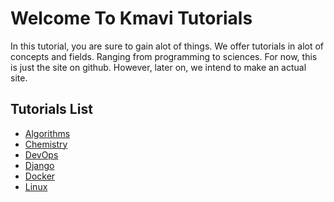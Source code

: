 # Welcome To Kmavi Tutorials

In this tutorial, you are sure to gain alot of things. We offer tutorials in
alot of concepts and fields. Ranging from programming to sciences. For now, this
is just the site on github. However, later on, we intend to make an actual site.

## Tutorials List

- [Algorithms](./algorithms/index.md)
- [Chemistry](./chemistry/index.md)
- [DevOps](./dev-ops/index.md)
- [Django](./web/python/django/index.md)
- [Docker](./docker/index.md)
- [Linux](./linux/index.md)
